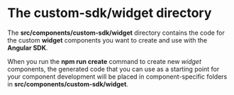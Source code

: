 # The **custom-sdk/widget** directory

The **src/components/custom-sdk/widget** directory contains the code for the custom **widget** components you want to create and use with the **Angular SDK**.

When you run the **npm run  create** command to create new _widget_ components, the generated code that you can use as a starting point for your component
development will be placed in component-specific folders in **src/components/custom-sdk/widget**.
